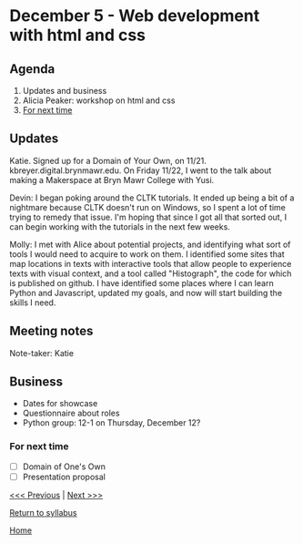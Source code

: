 # December 5 - Web development with html and css

## Agenda
1. Updates and business
2. Alicia Peaker: workshop on html and css
3. [For next time](#for-next-time)

## Updates

Katie. Signed up for a Domain of Your Own, on 11/21. kbreyer.digital.brynmawr.edu. On Friday 11/22, I went to the talk about making a Makerspace at Bryn Mawr College with Yusi.

Devin: I began poking around the CLTK tutorials. It ended up being a bit of a nightmare because CLTK doesn't run on Windows, so I spent a lot of time trying to remedy that issue. I'm hoping that since I got all that sorted out, I can begin working with the tutorials in the next few weeks.

Molly: I met with Alice about potential projects, and identifying what sort of tools I would need to acquire to work on them. I identified some sites that map locations in texts with interactive tools that allow people to experience texts with visual context, and a tool called "Histograph", the code for which is published on github. I have identified some places where I can learn Python and Javascript, updated my goals, and now will start building the skills I need.

## Meeting notes
Note-taker: Katie

## Business
- Dates for showcase
- Questionnaire about roles
- Python group: 12-1 on Thursday, December 12?

### For next time
- [ ] Domain of One's Own
- [ ] Presentation proposal

[<<< Previous](/sessions/11-21-disciplines.md) | [Next >>>]()

[Return to syllabus](/syllabus.md)

[Home](/README.md)
